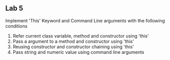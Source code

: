 ## Lab 5

Implement 'This' Keyword and Command Line arguments with the following conditions

1. Refer current class variable, method and constructor using 'this'
2. Pass a argument to a method and constructor using 'this'
3. Reusing constructor and constructor chaining using 'this'
4. Pass string and numeric value using command line arguments
